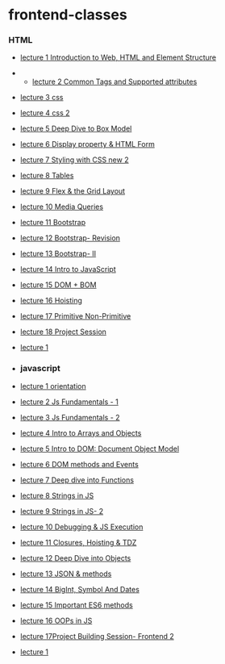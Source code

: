 # frontend-classes

### HTML
- [lecture 1 Introduction to Web, HTML and Element Structure](https://vimeo.com/786037529/a88d0a994a)
- - [lecture 2 Common Tags and Supported attributes](https://vimeo.com/786340757/09a6ece59a)
- [lecture 3  css](https://vimeo.com/786669897/7b3ac141ec)
- [lecture 4 css 2](https://vimeo.com/787659104/5a42045949)
- [lecture 5 Deep Dive to Box Model](https://vimeo.com/788008564/a4bdbba620)
- [lecture 6 Display property & HTML Form](https://vimeo.com/788376568/0721322645)
- [lecture 7 Styling with CSS new 2](https://vimeo.com/788747498/f50822b747)
- [lecture 8 Tables](https://vimeo.com/789083609/2f938ea3a1)
- [lecture 9 Flex & the Grid Layout](https://vimeo.com/790147042/bf5caa8b79)
- [lecture 10 Media Queries](https://vimeo.com/790891070/fa8b3077fb)
- [lecture 11 Bootstrap](https://vimeo.com/791253784/5656082a82)
- [lecture 12 Bootstrap- Revision](https://vimeo.com/791591180/e3bfc088e8)
- [lecture 13 Bootstrap- II](https://vimeo.com/791962102/d67ed93c8f)
- [lecture 14 Intro to JavaScript](https://vimeo.com/792490248/081eb7b7fe)
- [lecture 15 DOM + BOM](https://vimeo.com/792699086/4be8252a93)
- [lecture 16 Hoisting](https://vimeo.com/793081351/c784ca3af0)
- [lecture 17 Primitive Non-Primitive](https://vimeo.com/793443388/6280461cf5)
- [lecture 18 Project Session](https://vimeo.com/793605463/768ef326e5)
- [lecture 1]()

- ### javascript
- [lecture 1 orientation](https://vimeo.com/795674164/c658b25c47)
- [lecture 2 Js Fundamentals - 1](https://vimeo.com/796368032/80afa16ba3)
- [lecture 3 Js Fundamentals - 2](https://vimeo.com/796739510/dd42e4402f)
- [lecture 4 Intro to Arrays and Objects](https://vimeo.com/797103543/a62e6c0818)
- [lecture 5 Intro to DOM: Document Object Model](https://vimeo.com/797447338/0862c2976c)
- [lecture 6 DOM methods and Events](https://vimeo.com/797793412/d127d5d816)
- [lecture 7 Deep dive into Functions](https://vimeo.com/798484409/88dff911aa)
- [lecture 8 Strings in JS](https://vimeo.com/798841751/8717a6da1e)
- [lecture 9 Strings in JS- 2](https://vimeo.com/799215382/6326a87752)
- [lecture 10 Debugging & JS Execution](https://vimeo.com/799575077/bbfcd6e8ca)
- [lecture 11 Closures, Hoisting & TDZ](https://vimeo.com/799939058/ea6e4a805e)
- [lecture 12 Deep Dive into Objects](https://vimeo.com/800617149/3fb430f058)
- [lecture 13 JSON & methods](https://vimeo.com/800936855/4d80b6d830)
- [lecture 14 BigInt, Symbol And Dates](https://vimeo.com/801322775/c83f6e3cc7)
- [lecture 15 Important ES6 methods](https://vimeo.com/801700669/6117afb1aa)
- [lecture 16 OOPs in JS](https://vimeo.com/802056859/7ea1b21dc1)
- [lecture 17Project Building Session- Frontend 2](https://vimeo.com/803187907/e458b07bfd)
- [lecture 1]()





